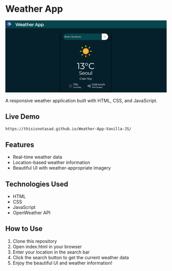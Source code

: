 # Weather App

![weather-app-1](/images/image-1.png)

A responsive weather application built with HTML, CSS, and JavaScript.

## Live Demo
```
https://thisisnotasad.github.io/Weather-App-Vanilla-JS/
```

## Features
- Real-time weather data
- Location-based weather information
- Beautiful UI with weather-appropriate imagery

## Technologies Used
- HTML
- CSS
- JavaScript
- OpenWeather API

## How to Use
1. Clone this repository
2. Open index.html in your browser
3. Enter your location in the search bar
4. Click the search button to get the current weather data
5. Enjoy the beautiful UI and weather information!